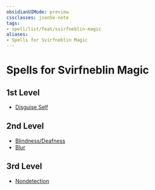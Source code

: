 ```yaml
---
obsidianUIMode: preview
cssclasses: json5e-note
tags:
- spell/list/feat/svirfneblin-magic
aliases:
- Spells for Svirfneblin Magic
---
```

# Spells for Svirfneblin Magic

## 1st Level

- [Disguise Self](/3-Mechanics/CLI/spells/disguise-self-xphb.md "XPHB") 

## 2nd Level

- [Blindness/Deafness](/3-Mechanics/CLI/spells/blindness-deafness-xphb.md "XPHB") 
- [Blur](/3-Mechanics/CLI/spells/blur-xphb.md "XPHB") 

## 3rd Level

- [Nondetection](/3-Mechanics/CLI/spells/nondetection-xphb.md "XPHB")